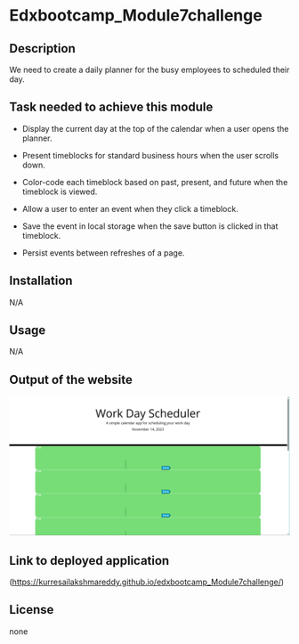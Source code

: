# Edxbootcamp_Module7challenge

## Description

We need to create a daily planner for the busy employees to scheduled their day.

## Task needed to achieve this module

* Display the current day at the top of the calendar when a user opens the planner.

* Present timeblocks for standard business hours when the user scrolls down.
  
* Color-code each timeblock based on past, present, and future when the timeblock is viewed.
  
* Allow a user to enter an event when they click a timeblock.
  
* Save the event in local storage when the save button is clicked in that timeblock.
  
* Persist events between refreshes of a page.


## Installation

N/A

## Usage 

N/A

## Output of the website

![Alt text](output.png)


## Link to deployed application

(https://kurresailakshmareddy.github.io/edxbootcamp_Module7challenge/)

## License

none
